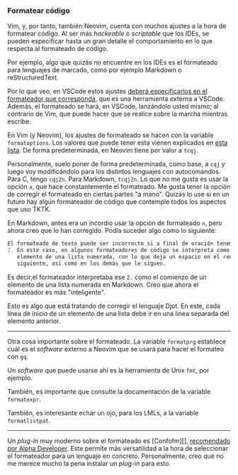 



### Formatear código

Vim, y, por tanto, también Neovim, cuenta con muchos ajustes a la hora de
formatear código. Al ser más _hackeable_ o _scriptable_ que los IDEs, se
pueden especificar hasta un gran detalle el comportamiento en lo que
respecta al formateado de código.

Por ejemplo, algo que quizás no encuentre en los IDEs es el formateado para
lenguajes de marcado, como por ejemplo Markdown o reStructuredText.

Por lo que veo, en VSCode estos ajustes [deberá especificarlos en el
formateador que corresponda][vscode-conf-formateador], que es una
herramienta externa a VSCode. Además, el formateado se hará, en VSCode,
lanzándolo usted mismo; al contrario de Vim, que puede hacer que se realice
sobre la marcha mientras escribe.

[vscode-conf-formateador]: https://stackoverflow.com/a/58246538/7026520

En Vim (y Neovim), los ajustes de formateado se hacen con la variable
`formatoptions`. Los valores que puede tener esta vienen explicados en [esta
lista][fo-table]. De forma predeterminada, en Neovim tiene por valor a
`tcqj`.

[fo-table]: https://neovim.io/doc/user/change.html#fo-table

Personalmente, suelo poner de forma predeterminada, como base, a `cqj` y
luego voy modificándolo para los distintos lenguajes con autocomandos. Para
C, tengo `cqj2n`. Para Markdown, `tcqj2n`. Lo que no me gusta es usar la
opción `a`, que hace constantemente el formateado. Me gusta tener la opción
de corregir el formateado en ciertas partes "a mano". Quizás lo use si en un
futuro hay algún formateador de código que contemple todos los aspectos que
uso TKTK.

En Markdown, antes era un incordio usar la opción de formateado `n`, pero
ahora creo que lo han corregido. Podía suceder algo como lo siguiente:

```markdown
El formateado de texto puede ser incorrecto si a final de oración tenemos un
2. En este caso, en algunos formateadores de código se interpreta como un
   elemento de una lista numerada, con lo que deja un espacio en el renglón
   siguiente, así como en los demás que le siguen.
```

Es decir,el formateador interpretaba ese `2.` como el comienzo de un
elemento de una lista numerada en Markdown. Creo que ahora el formateador es
más "inteligente".

Esto es algo que está tratando de corregir el lenguaje Djot. En este, cada
línea de inicio de un elemento de una lista debe ir en una línea separada
del elemento anterior.


* * * *


Otra cosa importante sobre el formateado. La variable `formatprg` establece
cuál es el _software_ externo a Neovim que se usará para hacer el formateo
con `gq`.

Un _software_ que puede usarse ahí es la herramienta de Unix `fmt`, por
ejemplo.

También, es importante que consulte la documentación de la variable
`formatexpr`.

También, es interesante echar un ojo, para los LMLs, a la variable
`formatlistpat`.



* * * *


Un _plug-in_ muy moderno sobre el formateado es [Confofm][], [recomendado
por Alpha Developer][conform-plugin-alpha]. Este permite más versatilidad a
la hora de seleccionar el formateador para un lenguaje en concreto.
Personalmente, creo que no me merece mucho la pena instalar un _plug-in_
para esto.

[Conform]: https://github.com/stevearc/conform.nvim
[conform-plugin-alpha]: https://www.youtube.com/watch?v=XvGpB-wmOUA





